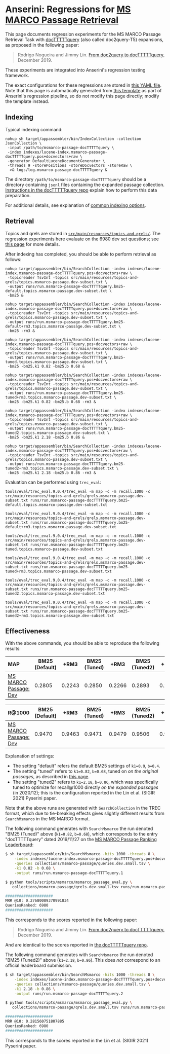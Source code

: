 # Anserini: Regressions for [MS MARCO Passage Retrieval](https://github.com/microsoft/MSMARCO-Passage-Ranking)

This page documents regression experiments for the MS MARCO Passage Retrieval Task with [docTTTTTquery](https://github.com/castorini/docTTTTTquery) (also called doc2query-T5) expansions, as proposed in the following paper:

> Rodrigo Nogueira and Jimmy Lin. [From doc2query to docTTTTTquery.](https://cs.uwaterloo.ca/~jimmylin/publications/Nogueira_Lin_2019_docTTTTTquery-latest.pdf) December 2019.

These experiments are integrated into Anserini's regression testing framework.

The exact configurations for these regressions are stored in [this YAML file](../src/main/resources/regression/msmarco-passage-docTTTTTquery.yaml).
Note that this page is automatically generated from [this template](../src/main/resources/docgen/templates/msmarco-passage-docTTTTTquery.template) as part of Anserini's regression pipeline, so do not modify this page directly; modify the template instead.

## Indexing

Typical indexing command:

```
nohup sh target/appassembler/bin/IndexCollection -collection JsonCollection \
 -input /path/to/msmarco-passage-docTTTTTquery \
 -index indexes/lucene-index.msmarco-passage-docTTTTTquery.pos+docvectors+raw \
 -generator DefaultLuceneDocumentGenerator \
 -threads 9 -storePositions -storeDocvectors -storeRaw \
  >& logs/log.msmarco-passage-docTTTTTquery &
```

The directory `/path/to/msmarco-passage-docTTTTTquery` should be a directory containing `jsonl` files containing the expanded passage collection.
[Instructions in the docTTTTTquery repo](http://doc2query.ai/) explain how to perform this data preparation.

For additional details, see explanation of [common indexing options](common-indexing-options.md).

## Retrieval

Topics and qrels are stored in [`src/main/resources/topics-and-qrels/`](../src/main/resources/topics-and-qrels/).
The regression experiments here evaluate on the 6980 dev set questions; see [this page](experiments-msmarco-passage.md) for more details.

After indexing has completed, you should be able to perform retrieval as follows:

```
nohup target/appassembler/bin/SearchCollection -index indexes/lucene-index.msmarco-passage-docTTTTTquery.pos+docvectors+raw \
 -topicreader TsvInt -topics src/main/resources/topics-and-qrels/topics.msmarco-passage.dev-subset.txt \
 -output runs/run.msmarco-passage-docTTTTTquery.bm25-default.topics.msmarco-passage.dev-subset.txt \
 -bm25 &

nohup target/appassembler/bin/SearchCollection -index indexes/lucene-index.msmarco-passage-docTTTTTquery.pos+docvectors+raw \
 -topicreader TsvInt -topics src/main/resources/topics-and-qrels/topics.msmarco-passage.dev-subset.txt \
 -output runs/run.msmarco-passage-docTTTTTquery.bm25-default+rm3.topics.msmarco-passage.dev-subset.txt \
 -bm25 -rm3 &

nohup target/appassembler/bin/SearchCollection -index indexes/lucene-index.msmarco-passage-docTTTTTquery.pos+docvectors+raw \
 -topicreader TsvInt -topics src/main/resources/topics-and-qrels/topics.msmarco-passage.dev-subset.txt \
 -output runs/run.msmarco-passage-docTTTTTquery.bm25-tuned.topics.msmarco-passage.dev-subset.txt \
 -bm25 -bm25.k1 0.82 -bm25.b 0.68 &

nohup target/appassembler/bin/SearchCollection -index indexes/lucene-index.msmarco-passage-docTTTTTquery.pos+docvectors+raw \
 -topicreader TsvInt -topics src/main/resources/topics-and-qrels/topics.msmarco-passage.dev-subset.txt \
 -output runs/run.msmarco-passage-docTTTTTquery.bm25-tuned+rm3.topics.msmarco-passage.dev-subset.txt \
 -bm25 -bm25.k1 0.82 -bm25.b 0.68 -rm3 &

nohup target/appassembler/bin/SearchCollection -index indexes/lucene-index.msmarco-passage-docTTTTTquery.pos+docvectors+raw \
 -topicreader TsvInt -topics src/main/resources/topics-and-qrels/topics.msmarco-passage.dev-subset.txt \
 -output runs/run.msmarco-passage-docTTTTTquery.bm25-tuned2.topics.msmarco-passage.dev-subset.txt \
 -bm25 -bm25.k1 2.18 -bm25.b 0.86 &

nohup target/appassembler/bin/SearchCollection -index indexes/lucene-index.msmarco-passage-docTTTTTquery.pos+docvectors+raw \
 -topicreader TsvInt -topics src/main/resources/topics-and-qrels/topics.msmarco-passage.dev-subset.txt \
 -output runs/run.msmarco-passage-docTTTTTquery.bm25-tuned2+rm3.topics.msmarco-passage.dev-subset.txt \
 -bm25 -bm25.k1 2.18 -bm25.b 0.86 -rm3 &
```

Evaluation can be performed using `trec_eval`:

```
tools/eval/trec_eval.9.0.4/trec_eval -m map -c -m recall.1000 -c src/main/resources/topics-and-qrels/qrels.msmarco-passage.dev-subset.txt runs/run.msmarco-passage-docTTTTTquery.bm25-default.topics.msmarco-passage.dev-subset.txt

tools/eval/trec_eval.9.0.4/trec_eval -m map -c -m recall.1000 -c src/main/resources/topics-and-qrels/qrels.msmarco-passage.dev-subset.txt runs/run.msmarco-passage-docTTTTTquery.bm25-default+rm3.topics.msmarco-passage.dev-subset.txt

tools/eval/trec_eval.9.0.4/trec_eval -m map -c -m recall.1000 -c src/main/resources/topics-and-qrels/qrels.msmarco-passage.dev-subset.txt runs/run.msmarco-passage-docTTTTTquery.bm25-tuned.topics.msmarco-passage.dev-subset.txt

tools/eval/trec_eval.9.0.4/trec_eval -m map -c -m recall.1000 -c src/main/resources/topics-and-qrels/qrels.msmarco-passage.dev-subset.txt runs/run.msmarco-passage-docTTTTTquery.bm25-tuned+rm3.topics.msmarco-passage.dev-subset.txt

tools/eval/trec_eval.9.0.4/trec_eval -m map -c -m recall.1000 -c src/main/resources/topics-and-qrels/qrels.msmarco-passage.dev-subset.txt runs/run.msmarco-passage-docTTTTTquery.bm25-tuned2.topics.msmarco-passage.dev-subset.txt

tools/eval/trec_eval.9.0.4/trec_eval -m map -c -m recall.1000 -c src/main/resources/topics-and-qrels/qrels.msmarco-passage.dev-subset.txt runs/run.msmarco-passage-docTTTTTquery.bm25-tuned2+rm3.topics.msmarco-passage.dev-subset.txt
```

## Effectiveness

With the above commands, you should be able to reproduce the following results:

MAP                                     | BM25 (Default)| +RM3      | BM25 (Tuned)| +RM3      | BM25 (Tuned2)| +RM3      |
:---------------------------------------|-----------|-----------|-----------|-----------|-----------|-----------|
[MS MARCO Passage: Dev](https://github.com/microsoft/MSMARCO-Passage-Ranking)| 0.2805    | 0.2243    | 0.2850    | 0.2266    | 0.2893    | 0.2464    |


R@1000                                  | BM25 (Default)| +RM3      | BM25 (Tuned)| +RM3      | BM25 (Tuned2)| +RM3      |
:---------------------------------------|-----------|-----------|-----------|-----------|-----------|-----------|
[MS MARCO Passage: Dev](https://github.com/microsoft/MSMARCO-Passage-Ranking)| 0.9470    | 0.9463    | 0.9471    | 0.9479    | 0.9506    | 0.9528    |

Explanation of settings:

+ The setting "default" refers the default BM25 settings of `k1=0.9`, `b=0.4`.
+ The setting "tuned" refers to `k1=0.82`, `b=0.68`, tuned on _on the original passages_, as described in [this page](experiments-msmarco-passage.md).
+ The setting "tuned2" refers to `k1=2.18`, `b=0.86`, which was specifically tuned to optimize for recall@1000 directly _on the expanded passages_ (in 2020/12); this is the configuration reported in the Lin et al. (SIGIR 2021) Pyserini paper.

Note that the above runs are generated with `SearchCollection` in the TREC format, which due to tie-breaking effects gives slightly different results from `SearchMsmarco` in the MS MARCO format.

The following command generates with `SearchMsmarco` the run denoted "BM25 (Tuned)" above (`k1=0.82`, `b=0.68`), which corresponds to the entry "docTTTTTquery" dated 2019/11/27 on the [MS MARCO Passage Ranking Leaderboard](https://microsoft.github.io/msmarco/):

```bash
$ sh target/appassembler/bin/SearchMsmarco -hits 1000 -threads 8 \
    -index indexes/lucene-index.msmarco-passage-docTTTTTquery.pos+docvectors+raw \
    -queries collections/msmarco-passage/queries.dev.small.tsv \
    -k1 0.82 -b 0.68 \
    -output runs/run.msmarco-passage-docTTTTTquery.1

$ python tools/scripts/msmarco/msmarco_passage_eval.py \
   collections/msmarco-passage/qrels.dev.small.tsv runs/run.msmarco-passage-docTTTTTquery.1

#####################
MRR @10: 0.27680089370991834
QueriesRanked: 6980
#####################
```

This corresponds to the scores reported in the following paper:

> Rodrigo Nogueira and Jimmy Lin. [From doc2query to docTTTTTquery.](https://cs.uwaterloo.ca/~jimmylin/publications/Nogueira_Lin_2019_docTTTTTquery-latest.pdf) December 2019.

And are identical to the scores reported in [the docTTTTTquery repo](https://github.com/castorini/docTTTTTquery).

The following command generates with `SearchMsmarco` the run denoted "BM25 (Tuned2)" above (`k1=2.18`, `b=0.86`).
This does _not_ correspond to an official leaderboard submission.

```bash
$ sh target/appassembler/bin/SearchMsmarco -hits 1000 -threads 8 \
    -index indexes/lucene-index.msmarco-passage-docTTTTTquery.pos+docvectors+raw \
    -queries collections/msmarco-passage/queries.dev.small.tsv \
    -k1 2.18 -b 0.86 \
    -output runs/run.msmarco-passage-docTTTTTquery.2

$ python tools/scripts/msmarco/msmarco_passage_eval.py \
   collections/msmarco-passage/qrels.dev.small.tsv runs/run.msmarco-passage-docTTTTTquery.2

#####################
MRR @10: 0.281560751807885
QueriesRanked: 6980
#####################
```

This corresponds to the scores reported in the Lin et al. (SIGIR 2021) Pyserini paper.
